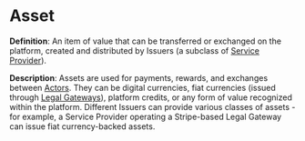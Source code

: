 # Asset

**Definition**: An item of value that can be transferred or exchanged on the platform, created and distributed by Issuers (a subclass of [Service Provider](#service-provider)).

**Description**: Assets are used for payments, rewards, and exchanges between [Actors](#actor). They can be digital currencies, fiat currencies (issued through [Legal Gateways](#legal-gateway)), platform credits, or any form of value recognized within the platform. Different Issuers can provide various classes of assets - for example, a Service Provider operating a Stripe-based Legal Gateway can issue fiat currency-backed assets. 